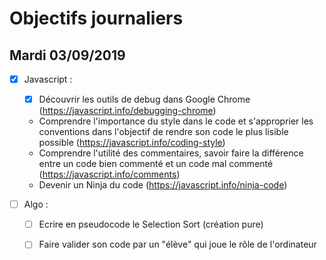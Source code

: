 # Objectifs journaliers

## Mardi 03/09/2019


* [x] Javascript :
  * [x] Découvrir les outils de debug dans Google Chrome (https://javascript.info/debugging-chrome)
  * Comprendre l'importance du style dans le code et s'approprier les conventions dans l'objectif de rendre son code le plus lisible possible (https://javascript.info/coding-style)
  * Comprendre l'utilité des commentaires, savoir faire la différence entre un code bien commenté et un code mal commenté (https://javascript.info/comments)
  * Devenir un Ninja du code (https://javascript.info/ninja-code)

* [ ] Algo : 
  * [ ] Ecrire en pseudocode le Selection Sort (création pure)
  * [ ] Faire valider son code par un "élève" qui joue le rôle de l'ordinateur


